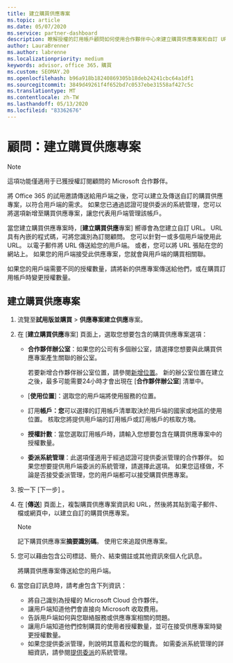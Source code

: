 ```yaml
---
title: 建立購買供應專案
ms.topic: article
ms.date: 05/07/2020
ms.service: partner-dashboard
description: 瞭解授權的訂用帳戶顧問如何使用合作夥伴中心來建立購買供應專案和自訂 URL，以包含在 Office 365 試用邀請中。
author: LauraBrenner
ms.author: labrenne
ms.localizationpriority: medium
keywords: advisor，office 365，購買
ms.custom: SEOMAY.20
ms.openlocfilehash: b96a918b18240869305b18deb24241cbc64a1df1
ms.sourcegitcommit: 3849d49261f4f652bd7c0537ebe31558af427c5c
ms.translationtype: MT
ms.contentlocale: zh-TW
ms.lasthandoff: 05/13/2020
ms.locfileid: "83362676"
---
```

# <a name="advisors-create-a-purchase-offer"></a>顧問：建立購買供應專案

> [!NOTE]
> 這項功能僅適用于已獲授權訂閱顧問的 Microsoft 合作夥伴。

將 Office 365 的試用邀請傳送給用戶端之後，您可以建立及傳送自訂的購買供應專案，以符合用戶端的需求。 如果您已通過認證可提供委派的系統管理，您可以將選項新增至購買供應專案，讓您代表用戶端管理該帳戶。

當您建立購買供應專案時，[**建立購買供應**專案] 嚮導會為您建立自訂 URL。 URL 具有內嵌的程式碼，可將您識別為訂閱顧問。 您可以針對一或多個用戶端使用此 URL。 以電子郵件將 URL 傳送給您的用戶端。 或者，您可以將 URL 張貼在您的網站上。 如果您的用戶端接受此供應專案，您就會與用戶端的購買相關聯。

如果您的用戶端需要不同的授權數量，請將新的供應專案傳送給他們，或在購買訂用帳戶時變更授權數量。

## <a name="to-create-a-purchase-offer"></a>建立購買供應專案

1. 流覽至**試用版並購買**  >  **供應專案建立供應**專案。

2. 在 [**建立購買供應**專案] 頁面上，選取您想要包含的購買供應專案選項：

    - **合作夥伴辦公室**：如果您的公司有多個辦公室，請選擇您想要與此購買供應專案產生關聯的辦公室。

        若要新增合作夥伴辦公室位置，請參閱[新增位置](manage-locations.md)。 新的辦公室位置在建立之後，最多可能需要24小時才會出現在 [**合作夥伴辦公室**] 清單中。

    - [**使用位置**]：選取您的用戶端將使用服務的位置。
    - 訂用**帳戶：您**可以選擇的訂用帳戶清單取決於用戶端的國家或地區的使用位置。 核取您將提供用戶端的訂用帳戶或訂用帳戶的核取方塊。
    - **授權計數**：當您選取訂用帳戶時，請輸入您想要包含在購買供應專案中的授權數量。
    - **委派系統管理**：此選項僅適用于經過認證可提供委派管理的合作夥伴。 如果您想要提供用戶端委派的系統管理，請選擇此選項。 如果您這樣做，不論是否接受委派管理，您的用戶端都可以接受購買供應專案。

3. 按一下 [下一步]  。

4. 在 [**傳送**] 頁面上，複製購買供應專案資訊和 URL，然後將其貼到電子郵件、檔或網頁中，以建立自訂的購買供應專案。

    > [!NOTE]
    > 記下購買供應專案**摘要識別碼**。 使用它來追蹤供應專案。

5. 您可以藉由包含公司標誌、簡介、結束備註或其他資訊來個人化訊息。

    將購買供應專案傳送給您的用戶端。

6. 當您自訂訊息時，請考慮包含下列資訊：

    - 將自己識別為授權的 Microsoft Cloud 合作夥伴。
    - 讓用戶端知道他們會直接向 Microsoft 收取費用。
    - 告訴用戶端如何與您聯絡服務或供應專案相關的問題。
    - 讓用戶端知道他們控制購買的使用者授權數量，並可在接受供應專案時變更授權數量。
    - 如果您提供委派管理，則說明其意義和您的職責。 如需委派系統管理的詳細資訊，請參閱[提供委派](customers_revoke_admin_privileges.md)的系統管理。

